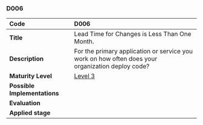 ### D006

| **Code**           | **D006** |
| :--                | :--      |
| **Title**          | Lead Time for Changes is Less Than One Month. |
| **Description**    | For the primary application or service you work on how often does your organization deploy code? |
| **Maturity Level** | [Level 3](/LEVELS.html#level-3) |
| **Possible Implementations** | |
| **Evaluation**     | |
| **Applied stage**  | |
